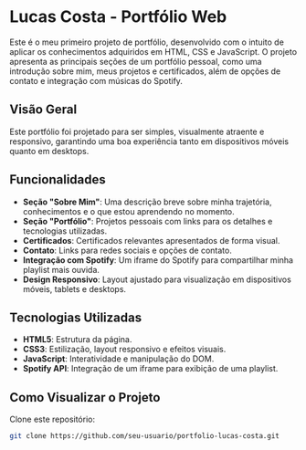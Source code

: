 # Lucas Costa - Portfólio Web

Este é o meu primeiro projeto de portfólio, desenvolvido com o intuito de aplicar os conhecimentos adquiridos em HTML, CSS e JavaScript. O projeto apresenta as principais seções de um portfólio pessoal, como uma introdução sobre mim, meus projetos e certificados, além de opções de contato e integração com músicas do Spotify.

## Visão Geral

Este portfólio foi projetado para ser simples, visualmente atraente e responsivo, garantindo uma boa experiência tanto em dispositivos móveis quanto em desktops.

## Funcionalidades

- **Seção "Sobre Mim"**: Uma descrição breve sobre minha trajetória, conhecimentos e o que estou aprendendo no momento.
- **Seção "Portfólio"**: Projetos pessoais com links para os detalhes e tecnologias utilizadas.
- **Certificados**: Certificados relevantes apresentados de forma visual.
- **Contato**: Links para redes sociais e opções de contato.
- **Integração com Spotify**: Um iframe do Spotify para compartilhar minha playlist mais ouvida.
- **Design Responsivo**: Layout ajustado para visualização em dispositivos móveis, tablets e desktops.

## Tecnologias Utilizadas

- **HTML5**: Estrutura da página.
- **CSS3**: Estilização, layout responsivo e efeitos visuais.
- **JavaScript**: Interatividade e manipulação do DOM.
- **Spotify API**: Integração de um iframe para exibição de uma playlist.

## Como Visualizar o Projeto

Clone este repositório:
```bash
git clone https://github.com/seu-usuario/portfolio-lucas-costa.git
